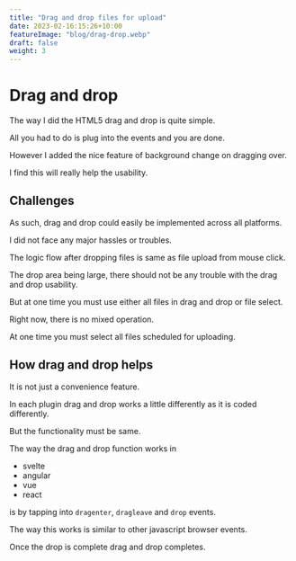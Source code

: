 ```yaml
---
title: "Drag and drop files for upload"
date: 2023-02-16:15:26+10:00
featureImage: "blog/drag-drop.webp"
draft: false
weight: 3
---
```


# Drag and drop 

The way I did the HTML5 drag and drop is quite simple.

All you had to do is plug into the events and you are done.

However I added the nice feature of background change on dragging over.

I find this will really help the usability.

## Challenges

As such, drag and drop could easily be implemented across all platforms.

I did not face any major hassles or troubles.

The logic flow after dropping files is same as file upload from mouse
click.

The drop area being large, there should not be any trouble with the drag
and drop usability.

But at one time you must use either all files in drag and drop or file
select.

Right now, there is no mixed operation.

At one time you must select all files scheduled for uploading.

## How drag and drop helps

It is not just a convenience feature.

In each plugin drag and drop works a little differently as it is coded
differently.

But the functionality must be same.

The way the drag and drop function works in

- svelte
- angular
- vue
- react

is by tapping into `dragenter`, `dragleave` and `drop` events.

The way this works is similar to other javascript browser events.

Once the drop is complete drag and drop completes.

